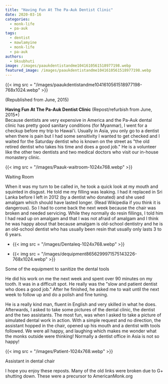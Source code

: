 ```yaml
---
title: "Having Fun At The Pa-Auk Dentist Clinic"
date: 2020-03-16
categories: 
  - monk-life
  - pa-auk
tags: 
  - dentist
  - mawlamyine
  - monk-life
  - pa-auk
authors: 
  - bksubhuti
image: /images/paaukdentistandme1041610561518977198.webp
featured_image: /images/paaukdentistandme1041610561518977198.webp
---
```


{{< img src = "/images/paaukdentistandme1041610561518977198-768x1024.webp" >}}

(Republished from June, 2015)


**Having Fun At The Pa-Auk Dentist Clinic** (Repost/refurbish from June, 2015\*)  
Because dentists are very expensive in America and the Pa-Auk dental clinic has pretty good sanitary conditions (for Myanmar), I went for a checkup before my trip to Hawai'i. Usually in Asia, you only go to a dentist when there is pain but I had some sensitivity I wanted to get checked and I waited for the Saturday dentist who is known on the street as "the old retired dentist who takes his time and does a good job." He is a volunteer like the other two dentists and two medical doctors who visit our in-house monastery clinic.

{{< img src = "/images/Paauk-waitroom-1024x768.webp" >}}

Waiting Room

When it was my turn to be called in, he took a quick look at my mouth and squinted in disgust. He told me my filling was leaking. I had it replaced in Sri Lanka before I left in 2012 (by a dentist who donated) and she used amalgam which should have lasted longer. (Read Wikipedia if you think it is dangerous). So I had to come back the next week because the chair was broken and needed servicing. While they normally do resin fillings, I told him I had read up on amalgam and that I was not afraid of amalgam and I think he was happy about that because amalgam is old-school dentistry and he is an old-school dentist who has usually been resin that usually only lasts 3 to 6 years.

- {{< img src = "/images/Dentaleq-1024x768.webp" >}}
    
- {{< img src = "/images/dequipment8656299971575143226-768x1024.webp" >}}
    

Some of the equipment to sanitize the dental tools

He did his work on me the next week and spent over 90 minutes on my tooth. It was in a difficult spot. He really was the "slow and patient dentist who does a good job." After he finished, he asked me to wait until the next week to follow up and do a polish and fine tuning.

He is a really kind man, fluent in English and very skilled in what he does. Afterwards, I asked to take some pictures of the dental clinic, the dentist and the two assistants. The most fun, was when I asked to take a picture of simulated dental work in action. With a simple request and no direction, the assistant hopped in the chair, opened up his mouth and a dentist with tools followed. We were all happy, and laughing which makes me wonder what the monks outside were thinking! Normally a dentist office in Asia is not so happy!

{{< img src = "/images/Patient-1024x768.webp" >}}

Assistant in dental chair

I hope you enjoy these reposts. Many of the old links were broken due to G+ shutting down. These were a precursor to AmericanMonk.org
